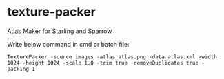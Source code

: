 # texture-packer
Atlas Maker for Starling and Sparrow


Write below command in cmd or batch file:

```Batch
TexturePacker -source images -atlas atlas.png -data atlas.xml -width 1024 -height 1024 -scale 1.0 -trim true -removeDuplicates true -packing 1
```
